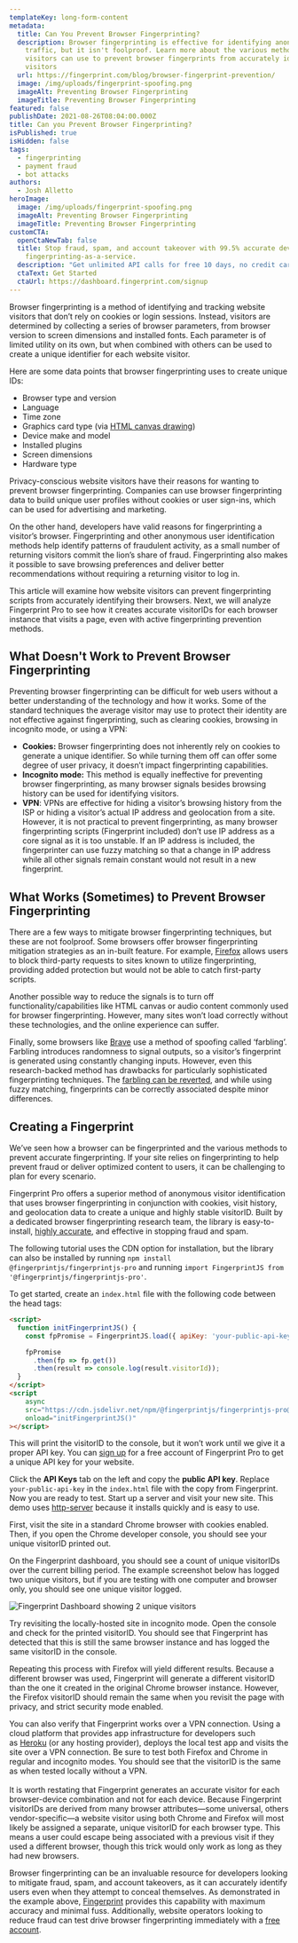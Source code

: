 ```yaml
---
templateKey: long-form-content
metadata:
  title: Can You Prevent Browser Fingerprinting?
  description: Browser fingerprinting is effective for identifying anonymous
    traffic, but it isn't foolproof. Learn more about the various methods
    visitors can use to prevent browser fingerprints from accurately identifying
    visitors
  url: https://fingerprint.com/blog/browser-fingerprint-prevention/
  image: /img/uploads/fingerprint-spoofing.png
  imageAlt: Preventing Browser Fingerprinting
  imageTitle: Preventing Browser Fingerprinting
featured: false
publishDate: 2021-08-26T08:04:00.000Z
title: Can you Prevent Browser Fingerprinting?
isPublished: true
isHidden: false
tags:
  - fingerprinting
  - payment fraud
  - bot attacks
authors:
  - Josh Alletto
heroImage:
  image: /img/uploads/fingerprint-spoofing.png
  imageAlt: Preventing Browser Fingerprinting
  imageTitle: Preventing Browser Fingerprinting
customCTA:
  openCtaNewTab: false
  title: Stop fraud, spam, and account takeover with 99.5% accurate device
    fingerprinting-as-a-service.
  description: "Get unlimited API calls for free 10 days, no credit card required. "
  ctaText: Get Started
  ctaUrl: https://dashboard.fingerprint.com/signup
---
```

Browser fingerprinting is a method of identifying and tracking website visitors that don’t rely on cookies or login sessions. Instead, visitors are determined by collecting a series of browser parameters, from browser version to screen dimensions and installed fonts. Each parameter is of limited utility on its own, but when combined with others can be used to create a unique identifier for each website visitor.

Here are some data points that browser fingerprinting uses to create unique IDs: 

* Browser type and version
* Language
* Time zone
* Graphics card type (via [HTML canvas drawing](https://www.w3schools.com/html/html5_canvas.asp)) 
* Device make and model 
* Installed plugins
* Screen dimensions
* Hardware type

Privacy-conscious website visitors have their reasons for wanting to prevent browser fingerprinting. Companies can use browser fingerprinting data to build unique user profiles without cookies or user sign-ins, which can be used for advertising and marketing.

On the other hand, developers have valid reasons for fingerprinting a visitor’s browser. Fingerprinting and other anonymous user identification methods help identify patterns of fraudulent activity, as a small number of returning visitors commit the lion’s share of fraud. Fingerprinting also makes it possible to save browsing preferences and deliver better recommendations without requiring a returning visitor to log in.

This article will examine how website visitors can prevent fingerprinting scripts from accurately identifying their browsers. Next, we will analyze Fingerprint Pro to see how it creates accurate visitorIDs for each browser instance that visits a page, even with active fingerprinting prevention methods. 

## What Doesn't Work to Prevent Browser Fingerprinting

Preventing browser fingerprinting can be difficult for web users without a better understanding of the technology and how it works. Some of the standard techniques the average visitor may use to protect their identity are not effective against fingerprinting, such as clearing cookies, browsing in incognito mode, or using a VPN:

* **Cookies:** Browser fingerprinting does not inherently rely on cookies to generate a unique identifier. So while turning them off can offer some degree of user privacy, it doesn’t impact fingerprinting capabilities.
* **Incognito mode:** This method is equally ineffective for preventing browser fingerprinting, as many browser signals besides browsing history can be used for identifying visitors.
* **VPN**: VPNs are effective for hiding a visitor’s browsing history from the ISP or hiding a visitor’s actual IP address and geolocation from a site. However, it is not practical to prevent fingerprinting, as many browser fingerprinting scripts (Fingerprint included) don’t use IP address as a core signal as it is too unstable. If an IP address is included, the fingerprinter can use fuzzy matching so that a change in IP address while all other signals remain constant would not result in a new fingerprint.

## What Works (Sometimes) to Prevent Browser Fingerprinting

There are a few ways to mitigate browser fingerprinting techniques, but these are not foolproof. Some browsers offer browser fingerprinting mitigation strategies as an in-built feature. For example, [Firefox](https://support.mozilla.org/en-US/kb/firefox-protection-against-fingerprinting) allows users to block third-party requests to sites known to utilize fingerprinting, providing added protection but would not be able to catch first-party scripts.

Another possible way to reduce the signals is to turn off functionality/capabilities like HTML canvas or audio content commonly used for browser fingerprinting. However, many sites won’t load correctly without these technologies, and the online experience can suffer.

Finally, some browsers like [Brave](https://brave.com/) use a method of spoofing called ‘farbling’. Farbling introduces randomness to signal outputs, so a visitor’s fingerprint is generated using constantly changing inputs. However, even this research-backed method has drawbacks for particularly sophisticated fingerprinting techniques. The [farbling can be reverted](https://fingerprint.com/blog/audio-fingerprinting/), and while using fuzzy matching, fingerprints can be correctly associated despite minor differences.

## Creating a Fingerprint

We’ve seen how a browser can be fingerprinted and the various methods to prevent accurate fingerprinting. If your site relies on fingerprinting to help prevent fraud or deliver optimized content to users, it can be challenging to plan for every scenario.

Fingerprint Pro offers a superior method of anonymous visitor identification that uses browser fingerprinting in conjunction with cookies, visit history, and geolocation data to create a unique and highly stable visitorID. Built by a dedicated browser fingerprinting research team, the library is easy-to-install, [highly accurate](https://dev.fingerprint.com/docs/understanding-our-995-accuracy), and effective in stopping fraud and spam.

The following tutorial uses the CDN option for installation, but the library can also be installed by running `npm install @fingerprintjs/fingerprintjs-pro` and running `import FingerprintJS from '@fingerprintjs/fingerprintjs-pro'`. 

To get started, create an `index.html` file with the following code between the head tags:

```html
<script>
  function initFingerprintJS() {
    const fpPromise = FingerprintJS.load({ apiKey: 'your-public-api-key' });

    fpPromise
      .then(fp => fp.get())
      .then(result => console.log(result.visitorId));
  }
</script>
<script
    async
    src="https://cdn.jsdelivr.net/npm/@fingerprintjs/fingerprintjs-pro@3/dist/fp.min.js"
    onload="initFingerprintJS()"
></script>
```

This will print the visitorID to the console, but it won’t work until we give it a proper API key. You can [sign up](https://dashboard.fingerprint.com/signup) for a free account of Fingerprint Pro to get a unique API key for your website.

Click the **API Keys** tab on the left and copy the **public API key**. Replace `your-public-api-key` in the `index.html` file with the copy from Fingerprint. Now you are ready to test. Start up a server and visit your new site. This demo uses [http-server](https://www.npmjs.com/package/http-server) because it installs quickly and is easy to use.

First, visit the site in a standard Chrome browser with cookies enabled. Then, if you open the Chrome developer console, you should see your unique visitorID printed out.

On the Fingerprint dashboard, you should see a count of unique visitorIDs over the current billing period. The example screenshot below has logged two unique visitors, but if you are testing with one computer and browser only, you should see one unique visitor logged.

![Fingerprint Dashboard showing 2 unique visitors](/img/uploads/screenshot_fpjs_usage.png)

Try revisiting the locally-hosted site in incognito mode. Open the console and check for the printed visitorID. You should see that Fingerprint has detected that this is still the same browser instance and has logged the same visitorID in the console.

Repeating this process with Firefox will yield different results. Because a different browser was used, Fingerprint will generate a different visitorID than the one it created in the original Chrome browser instance. However, the Firefox visitorID should remain the same when you revisit the page with privacy, and strict security mode enabled.

You can also verify that Fingerprint works over a VPN connection. Using a cloud platform that provides app infrastructure for developers such as [Heroku](https://www.heroku.com/) (or any hosting provider), deploys the local test app and visits the site over a VPN connection. Be sure to test both Firefox and Chrome in regular and incognito modes. You should see that the visitorID is the same as when tested locally without a VPN.\
\
It is worth restating that Fingerprint generates an accurate visitor for each browser-device combination and not for each device. Because Fingerprint visitorIDs are derived from many browser attributes—some universal, others vendor-specific—a website visitor using both Chrome and Firefox will most likely be assigned a separate, unique visitorID for each browser type. This means a user could escape being associated with a previous visit if they used a different browser, though this trick would only work as long as they had new browsers.

Browser fingerprinting can be an invaluable resource for developers looking to mitigate fraud, spam, and account takeovers, as it can accurately identify users even when they attempt to conceal themselves. As demonstrated in the example above, [Fingerprint](https://fingerprint.com/blog/browser-fingerprint-prevention/) provides this capability with maximum accuracy and minimal fuss. Additionally, website operators looking to reduce fraud can test drive browser fingerprinting immediately with a [free account](https://dashboard.fingerprint.com/signup).